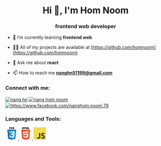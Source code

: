 <h1 align="center">Hi 👋, I'm Hom Noom</h1>
<h3 align="center">frontend web developer</h3>

- 🌱 I’m currently learning **frontend web**

- 👨‍💻 All of my projects are available at [https://github.com/homnoom](https://github.com/homnoom)

- 💬 Ask me about **react**

- 📫 How to reach me **nanghn51199@gmail.com**

<h3 align="left">Connect with me:</h3>
<p align="left">
<a href="https://twitter.com/nang hn" target="blank"><img align="center" src="https://raw.githubusercontent.com/rahuldkjain/github-profile-readme-generator/master/src/images/icons/Social/twitter.svg" alt="nang hn" height="30" width="40" /></a>
<a href="https://linkedin.com/in/nang hom noom" target="blank"><img align="center" src="https://raw.githubusercontent.com/rahuldkjain/github-profile-readme-generator/master/src/images/icons/Social/linked-in-alt.svg" alt="nang hom noom" height="30" width="40" /></a>
<a href="https://fb.com/https://www.facebook.com/nanghom.noom.79" target="blank"><img align="center" src="https://raw.githubusercontent.com/rahuldkjain/github-profile-readme-generator/master/src/images/icons/Social/facebook.svg" alt="https://www.facebook.com/nanghom.noom.79" height="30" width="40" /></a>
</p>

<h3 align="left">Languages and Tools:</h3>
<p align="left"> <a href="https://www.w3schools.com/css/" target="_blank" rel="noreferrer"> <img src="https://raw.githubusercontent.com/devicons/devicon/master/icons/css3/css3-original-wordmark.svg" alt="css3" width="40" height="40"/> </a> <a href="https://www.w3.org/html/" target="_blank" rel="noreferrer"> <img src="https://raw.githubusercontent.com/devicons/devicon/master/icons/html5/html5-original-wordmark.svg" alt="html5" width="40" height="40"/> </a> <a href="https://developer.mozilla.org/en-US/docs/Web/JavaScript" target="_blank" rel="noreferrer"> <img src="https://raw.githubusercontent.com/devicons/devicon/master/icons/javascript/javascript-original.svg" alt="javascript" width="40" height="40"/> </a> </p>
